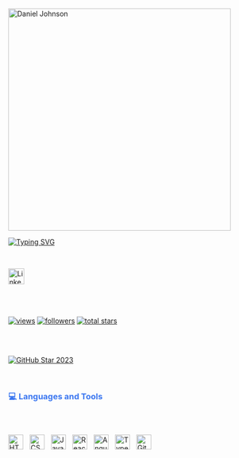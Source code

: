 <br />
<p align="Left">
        <a href="https://github.com/TheAmericanDude">
            <img style="width: 448px;" src="https://i.imgur.com/c0jrQbP.png" 
                alt="Daniel Johnson" /></a>
</p>
    
<p align="Left">
        <!-- Typing SVG -->
        <a href="https://git.io/typing-svg"><img
        src="https://readme-typing-svg.demolab.com?font=Inter&weight=700&size=30&duration=3000&pause=1000&color=3A76F0&left=true&width=500&lines=Front-End+Software+Developer"
        alt="Typing SVG" /></a>
</p>
<br />    
<!-- Social icons section -->
<p align="Left">
        <a href="#"><img width="32px" alt="LinkedIn" title="LinkedIn"
                src="https://upload.wikimedia.org/wikipedia/commons/thumb/8/81/LinkedIn_icon.svg/1024px-LinkedIn_icon.svg.png"></a>
        &#8287;&#8287;&#8287;&#8287;&#8287;
</p>
    
<br />
<br />    
<p align="Left">
        <a href="https://github.com/TheAmericanDude">
            <img alt="views" title="GitHub profile views"
                src="https://freshidea.com/jonah/app/DenverCoder1-profile-views" /></a>
        <a href="https://github.com/TheAmericanDude">
            <img alt="followers" title="Follow me on Github"
                src="https://custom-icon-badges.demolab.com/github/followers/DenverCoder1?color=236ad3&labelColor=1155ba&style=for-the-badge&logo=person-add&label=Follow&logoColor=white" /></a>
        <a href="https://github.com/TheAmericanDude">
            <img alt="total stars" title="Total stars on GitHub"
                src="https://custom-icon-badges.demolab.com/github/stars/DenverCoder1?color=55960c&style=for-the-badge&labelColor=488207&logo=star" /></a>
</p>
  
<br />
<br />
<!-- USA Flag -->
<p align="Left">
        <a href="https://github.com/TheAmericanDude">
            <img src="https://upload.wikimedia.org/wikipedia/commons/thumb/a/a4/Flag_of_the_United_States.svg/450px-Flag_of_the_United_States.svg.png"
                alt="GitHub Star 2023" /></a>
</p>
<br />    
<h3 align="Left" style="margin-bottom: 30px; color: #3A76F0;">💻 Languages and Tools</h3>    
<br />
<p align="Left">
<img align="Left" alt="HTML" width="30px" style="padding-right:10px;" src="https://cdn.jsdelivr.net/gh/devicons/devicon/icons/html5/html5-plain.svg" />
<img align="Left" alt="CSS" width="30px" style="padding-right:10px;" src="https://cdn.jsdelivr.net/gh/devicons/devicon/icons/css3/css3-plain.svg" />
<img align="Left" alt="JavaScript" width="30px" style="padding-right:10px;" src="https://cdn.jsdelivr.net/gh/devicons/devicon/icons/javascript/javascript-plain.svg" />
<img align="Left" alt="React" width="30px" style="padding-right:10px;" src="https://cdn.jsdelivr.net/gh/devicons/devicon/icons/react/react-original.svg" />
<img align="Left" alt="Angular" width="30px" style="padding-right:10px;" src="https://cdn.jsdelivr.net/gh/devicons/devicon/icons/angularjs/angularjs-plain.svg" />
<img align="Left" alt="TypeScript" width="30px" style="padding-right:10px;" src="https://cdn.jsdelivr.net/gh/devicons/devicon/icons/typescript/typescript-plain.svg" />
<img align="Left" alt="GitHub" width="30px" style="padding-right:10px;" src="https://cdn.jsdelivr.net/gh/devicons/devicon/icons/github/github-original.svg" />
</p>
